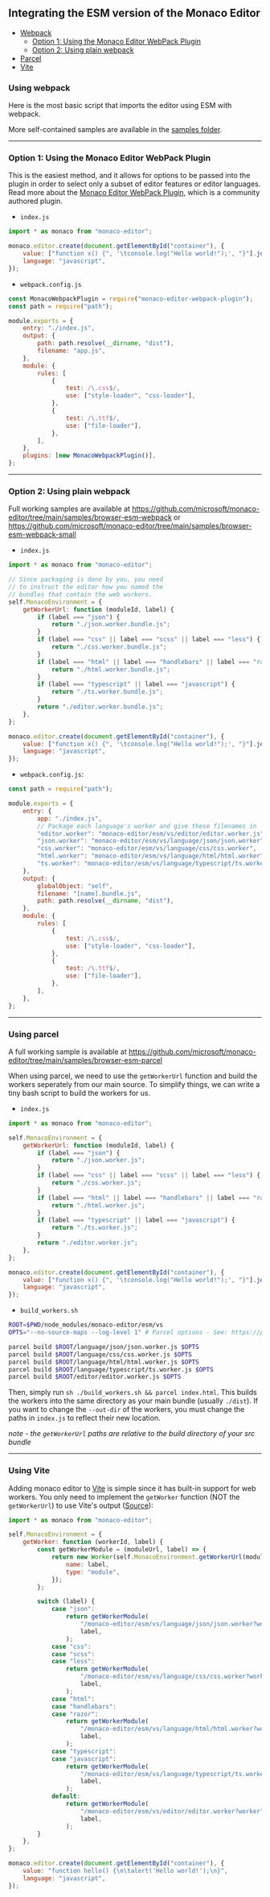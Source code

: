 ## Integrating the ESM version of the Monaco Editor

-   [Webpack](#using-webpack)
    -   [Option 1: Using the Monaco Editor WebPack Plugin](#option-1-using-the-monaco-editor-webpack-plugin)
    -   [Option 2: Using plain webpack](#option-2-using-plain-webpack)
-   [Parcel](#using-parcel)
-   [Vite](#using-vite)

### Using webpack

Here is the most basic script that imports the editor using ESM with webpack.

More self-contained samples are available in the [samples folder](../samples/).

---

### Option 1: Using the Monaco Editor WebPack Plugin

This is the easiest method, and it allows for options to be passed into the
plugin in order to select only a subset of editor features or editor languages.
Read more about the [Monaco Editor WebPack Plugin](../webpack-plugin/), which is
a community authored plugin.

-   `index.js`

```js
import * as monaco from "monaco-editor";

monaco.editor.create(document.getElementById("container"), {
	value: ["function x() {", '\tconsole.log("Hello world!");', "}"].join("\n"),
	language: "javascript",
});
```

-   `webpack.config.js`

```js
const MonacoWebpackPlugin = require("monaco-editor-webpack-plugin");
const path = require("path");

module.exports = {
	entry: "./index.js",
	output: {
		path: path.resolve(__dirname, "dist"),
		filename: "app.js",
	},
	module: {
		rules: [
			{
				test: /\.css$/,
				use: ["style-loader", "css-loader"],
			},
			{
				test: /\.ttf$/,
				use: ["file-loader"],
			},
		],
	},
	plugins: [new MonacoWebpackPlugin()],
};
```

---

### Option 2: Using plain webpack

Full working samples are available at
https://github.com/microsoft/monaco-editor/tree/main/samples/browser-esm-webpack
or
https://github.com/microsoft/monaco-editor/tree/main/samples/browser-esm-webpack-small

-   `index.js`

```js
import * as monaco from "monaco-editor";

// Since packaging is done by you, you need
// to instruct the editor how you named the
// bundles that contain the web workers.
self.MonacoEnvironment = {
	getWorkerUrl: function (moduleId, label) {
		if (label === "json") {
			return "./json.worker.bundle.js";
		}
		if (label === "css" || label === "scss" || label === "less") {
			return "./css.worker.bundle.js";
		}
		if (label === "html" || label === "handlebars" || label === "razor") {
			return "./html.worker.bundle.js";
		}
		if (label === "typescript" || label === "javascript") {
			return "./ts.worker.bundle.js";
		}
		return "./editor.worker.bundle.js";
	},
};

monaco.editor.create(document.getElementById("container"), {
	value: ["function x() {", '\tconsole.log("Hello world!");', "}"].join("\n"),
	language: "javascript",
});
```

-   `webpack.config.js`:

```js
const path = require("path");

module.exports = {
	entry: {
		app: "./index.js",
		// Package each language's worker and give these filenames in `getWorkerUrl`
		"editor.worker": "monaco-editor/esm/vs/editor/editor.worker.js",
		"json.worker": "monaco-editor/esm/vs/language/json/json.worker",
		"css.worker": "monaco-editor/esm/vs/language/css/css.worker",
		"html.worker": "monaco-editor/esm/vs/language/html/html.worker",
		"ts.worker": "monaco-editor/esm/vs/language/typescript/ts.worker",
	},
	output: {
		globalObject: "self",
		filename: "[name].bundle.js",
		path: path.resolve(__dirname, "dist"),
	},
	module: {
		rules: [
			{
				test: /\.css$/,
				use: ["style-loader", "css-loader"],
			},
			{
				test: /\.ttf$/,
				use: ["file-loader"],
			},
		],
	},
};
```

---

### Using parcel

A full working sample is available at
https://github.com/microsoft/monaco-editor/tree/main/samples/browser-esm-parcel

When using parcel, we need to use the `getWorkerUrl` function and build the
workers seperately from our main source. To simplify things, we can write a tiny
bash script to build the workers for us.

-   `index.js`

```js
import * as monaco from "monaco-editor";

self.MonacoEnvironment = {
	getWorkerUrl: function (moduleId, label) {
		if (label === "json") {
			return "./json.worker.js";
		}
		if (label === "css" || label === "scss" || label === "less") {
			return "./css.worker.js";
		}
		if (label === "html" || label === "handlebars" || label === "razor") {
			return "./html.worker.js";
		}
		if (label === "typescript" || label === "javascript") {
			return "./ts.worker.js";
		}
		return "./editor.worker.js";
	},
};

monaco.editor.create(document.getElementById("container"), {
	value: ["function x() {", '\tconsole.log("Hello world!");', "}"].join("\n"),
	language: "javascript",
});
```

-   `build_workers.sh`

```sh
ROOT=$PWD/node_modules/monaco-editor/esm/vs
OPTS="--no-source-maps --log-level 1" # Parcel options - See: https://parceljs.org/cli.html

parcel build $ROOT/language/json/json.worker.js $OPTS
parcel build $ROOT/language/css/css.worker.js $OPTS
parcel build $ROOT/language/html/html.worker.js $OPTS
parcel build $ROOT/language/typescript/ts.worker.js $OPTS
parcel build $ROOT/editor/editor.worker.js $OPTS
```

Then, simply run `sh ./build_workers.sh && parcel index.html`. This builds the
workers into the same directory as your main bundle (usually `./dist`). If you
want to change the `--out-dir` of the workers, you must change the paths in
`index.js` to reflect their new location.

_note - the `getWorkerUrl` paths are relative to the build directory of your src
bundle_

---

### Using Vite

Adding monaco editor to [Vite](https://vitejs.dev/) is simple since it has
built-in support for web workers. You only need to implement the `getWorker`
function (NOT the `getWorkerUrl`) to use Vite's output
([Source](https://github.com/vitejs/vite/discussions/1791#discussioncomment-321046)):

```js
import * as monaco from "monaco-editor";

self.MonacoEnvironment = {
	getWorker: function (workerId, label) {
		const getWorkerModule = (moduleUrl, label) => {
			return new Worker(self.MonacoEnvironment.getWorkerUrl(moduleUrl), {
				name: label,
				type: "module",
			});
		};

		switch (label) {
			case "json":
				return getWorkerModule(
					"/monaco-editor/esm/vs/language/json/json.worker?worker",
					label,
				);
			case "css":
			case "scss":
			case "less":
				return getWorkerModule(
					"/monaco-editor/esm/vs/language/css/css.worker?worker",
					label,
				);
			case "html":
			case "handlebars":
			case "razor":
				return getWorkerModule(
					"/monaco-editor/esm/vs/language/html/html.worker?worker",
					label,
				);
			case "typescript":
			case "javascript":
				return getWorkerModule(
					"/monaco-editor/esm/vs/language/typescript/ts.worker?worker",
					label,
				);
			default:
				return getWorkerModule(
					"/monaco-editor/esm/vs/editor/editor.worker?worker",
					label,
				);
		}
	},
};

monaco.editor.create(document.getElementById("container"), {
	value: "function hello() {\n\talert('Hello world!');\n}",
	language: "javascript",
});
```
